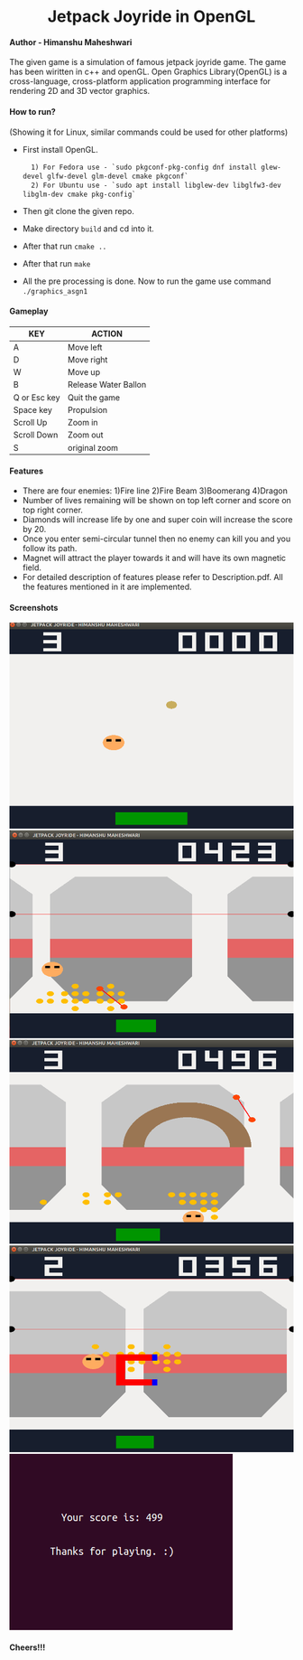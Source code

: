 <h1 align="center">Jetpack Joyride in OpenGL</h1>

#### Author - Himanshu Maheshwari

The given game is a simulation of famous jetpack joyride game. The game has been wiritten in c++ and openGL. Open Graphics Library(OpenGL) is a cross-language, cross-platform application programming interface for rendering 2D and 3D vector graphics.

#### How to run?
(Showing it for Linux, similar commands could be used for other platforms)
* First install OpenGL.
        
        1) For Fedora use - `sudo pkgconf-pkg-config dnf install glew-devel glfw-devel glm-devel cmake pkgconf`
        2) For Ubuntu use - `sudo apt install libglew-dev libglfw3-dev libglm-dev cmake pkg-config`
* Then git clone the given repo.
* Make directory `build` and cd into it.
* After that run `cmake ..`
* After that run `make`
* All the pre processing is done. Now to run the game use command `./graphics_asgn1`


#### Gameplay
| KEY | ACTION|
|-----|-------|
| A|Move left|
|D|Move right|
|W|Move up|
|B|Release Water Ballon|
|Q or Esc key|Quit the game|
| Space key| Propulsion|
|Scroll Up|Zoom in|
|Scroll Down|Zoom out|
|S| original zoom|

#### Features
* There are four enemies:
1)Fire line
2)Fire Beam
3)Boomerang
4)Dragon
* Number of lives remaining will be shown on top left corner and score on top right corner.
* Diamonds will increase life by one and super coin will increase the score by 20.
* Once you enter semi-circular tunnel then no enemy can kill you and you follow its path.
* Magnet will attract the player towards it and will have its own magnetic field.
* For detailed description of features please refer to Description.pdf. All the features mentioned in it are implemented.

#### Screenshots
<img src="Screen Shots/1.png" alt="1"></img>
<img src="Screen Shots/2.png" alt="2"></img>
<img src="Screen Shots/3.png" alt="3"></img>
<img src="Screen Shots/4.png" alt="4"></img>
<img src="Screen Shots/5.png" alt="5"></img>

#### Cheers!!!
